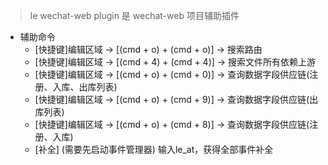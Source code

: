 



> le wechat-web plugin 是 wechat-web 项目辅助插件

- 辅助命令
	- [快捷键]编辑区域 -> [(cmd + o) + (cmd + o)] -> 搜索路由
	- [快捷键]编辑区域 -> [(cmd + 4) + (cmd + 4)] -> 搜索文件所有依赖上游
	- [快捷键]编辑区域 -> [(cmd + o) + (cmd + 0)] -> 查询数据字段供应链(注册、入库、出库列表)
	- [快捷键]编辑区域 -> [(cmd + o) + (cmd + 9)] -> 查询数据字段供应链(出库列表)
	- [快捷键]编辑区域 -> [(cmd + o) + (cmd + 8)] -> 查询数据字段供应链(注册、入库)
	- [补全] (需要先启动事件管理器) 输入le_at，获得全部事件补全
